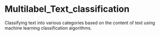 # Multilabel_Text_classification
Classifying text into various categories based on the content of text using machine learning classification algorithms.
